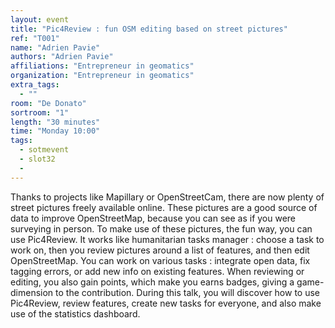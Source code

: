 ```yaml
---
layout: event
title: "Pic4Review : fun OSM editing based on street pictures"
ref: "T001"
name: "Adrien Pavie"
authors: "Adrien Pavie"
affiliations: "Entrepreneur in geomatics"
organization: "Entrepreneur in geomatics"
extra_tags:
  - ""
room: "De Donato"
sortroom: "1"
length: "30 minutes"
time: "Monday 10:00"
tags:
  - sotmevent
  - slot32
  - 
---
```

Thanks to projects like Mapillary or OpenStreetCam, there are now plenty of street pictures freely available online. These pictures are a good source of data to improve OpenStreetMap, because you can see as if you were surveying in person. 
To make use of these pictures, the fun way, you can use Pic4Review. It works like humanitarian tasks manager : choose a task to work on, then you review pictures around a list of features, and then edit OpenStreetMap. You can work on various tasks : integrate open data, fix tagging errors, or add new info on existing features. When reviewing or editing, you also gain points, which make you earns badges, giving a game-dimension to the contribution.
During this talk, you will discover how to use Pic4Review, review features, create new tasks for everyone, and also make use of the statistics dashboard.